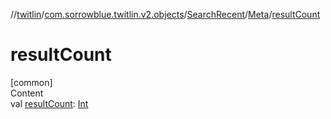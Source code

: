 //[twitlin](../../../index.md)/[com.sorrowblue.twitlin.v2.objects](../../index.md)/[SearchRecent](../index.md)/[Meta](index.md)/[resultCount](result-count.md)



# resultCount  
[common]  
Content  
val [resultCount](result-count.md): [Int](https://kotlinlang.org/api/latest/jvm/stdlib/kotlin/-int/index.html)  



